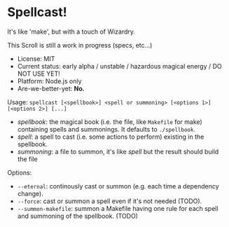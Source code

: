 

# Spellcast!

It's like 'make', but with a touch of Wizardry.

This Scroll is still a work in progress (specs, etc...)

* License: MIT
* Current status: early alpha / unstable / hazardous magical energy / DO NOT USE YET!
* Platform: Node.js only
* Are-we-better-yet: **No.**


Usage: `spellcast [<spellbook>] <spell or summoning> [<options 1>] [<options 2>] [...]`

* *spellbook*: the magical book (i.e. the file, like `Makefile` for make) containing spells and summonings.
  It defaults to `./spellbook`.
* *spell*: a spell to cast (i.e. some actions to perform) existing in the spellbook.
* *summoning*: a file to summon, it's like *spell* but the result should build the file

Options:

* `--eternal`: continously cast or summon (e.g. each time a dependency change).
* `--force`: cast or summon a spell even if it's not needed (TODO).
* `--summon-makefile`: summon a Makefile having one rule for each spell and summoning of the spellbook. (TODO)
